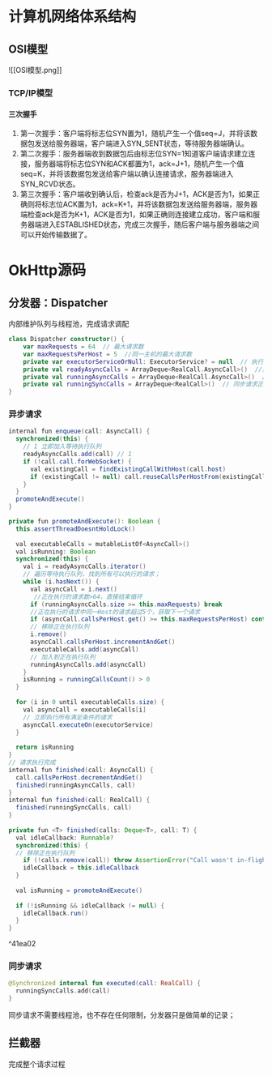# 计算机网络体系结构
## OSI模型
![[OSI模型.png]]
### TCP/IP模型
#### 三次握手
1. 第一次握手：客户端将标志位SYN置为1，随机产生一个值seq=J，并将该数据包发送给服务器端，客户端进入SYN_SENT状态，等待服务器端确认。
2. 第二次握手：服务器端收到数据包后由标志位SYN=1知道客户端请求建立连接，服务器端将标志位SYN和ACK都置为1，ack=J+1，随机产生一个值seq=K，并将该数据包发送给客户端以确认连接请求，服务器端进入SYN_RCVD状态。
3. 第三次握手：客户端收到确认后，检查ack是否为J+1，ACK是否为1，如果正确则将标志位ACK置为1，ack=K+1，并将该数据包发送给服务器端，服务器端检查ack是否为K+1，ACK是否为1，如果正确则连接建立成功，客户端和服务器端进入ESTABLISHED状态，完成三次握手，随后客户端与服务器端之间可以开始传输数据了。
# OkHttp源码
## 分发器：Dispatcher
内部维护队列与线程池，完成请求调配
``` kotlin
class Dispatcher constructor() {  
    var maxRequests = 64  // 最大请求数
    var maxRequestsPerHost = 5  //同一主机的最大请求数
    private var executorServiceOrNull: ExecutorService? = null  // 执行异步请求的线程池
    private val readyAsyncCalls = ArrayDeque<RealCall.AsyncCall>()  //异步请求等待执行队列
    private val runningAsyncCalls = ArrayDeque<RealCall.AsyncCall>()  // 异步请求正在执行队列
    private val runningSyncCalls = ArrayDeque<RealCall>()  // 同步请求正在执行队列
}
```
### 异步请求
``` java
internal fun enqueue(call: AsyncCall) {  
  synchronized(this) {  
	// 1 立即加入等待执行队列
    readyAsyncCalls.add(call) // 1
    if (!call.call.forWebSocket) {  
      val existingCall = findExistingCallWithHost(call.host)  
      if (existingCall != null) call.reuseCallsPerHostFrom(existingCall)  
    }  
  }  
  promoteAndExecute()  
}

private fun promoteAndExecute(): Boolean {  
  this.assertThreadDoesntHoldLock()  
  
  val executableCalls = mutableListOf<AsyncCall>()  
  val isRunning: Boolean  
  synchronized(this) {  
    val i = readyAsyncCalls.iterator() 
    // 遍历等待执行队列，找到所有可以执行的请求； 
    while (i.hasNext()) {  
      val asyncCall = i.next()  
	   //正在执行的请求数>64，直接结束循环
      if (runningAsyncCalls.size >= this.maxRequests) break
      //正在执行的请求中同一Host的请求超过5个，获取下一个请求
      if (asyncCall.callsPerHost.get() >= this.maxRequestsPerHost) continue 
	  // 移除正在执行队列
      i.remove()  
      asyncCall.callsPerHost.incrementAndGet()  
      executableCalls.add(asyncCall)  
      // 加入到正在执行队列
      runningAsyncCalls.add(asyncCall)  
    }  
    isRunning = runningCallsCount() > 0  
  }  
  
  for (i in 0 until executableCalls.size) {  
    val asyncCall = executableCalls[i]  
    // 立即执行所有满足条件的请求
    asyncCall.executeOn(executorService)  
  }  
  
  return isRunning  
}
// 请求执行完成
internal fun finished(call: AsyncCall) {  
  call.callsPerHost.decrementAndGet()  
  finished(runningAsyncCalls, call)  
}
internal fun finished(call: RealCall) {  
  finished(runningSyncCalls, call)  
}  
  
private fun <T> finished(calls: Deque<T>, call: T) {  
  val idleCallback: Runnable?  
  synchronized(this) {  
  // 移除正在执行队列
    if (!calls.remove(call)) throw AssertionError("Call wasn't in-flight!")  
    idleCallback = this.idleCallback  
  }  
  
  val isRunning = promoteAndExecute()  
  
  if (!isRunning && idleCallback != null) {  
    idleCallback.run()  
  }  
}
```

^41ea02

### 同步请求
``` kotlin 
@Synchronized internal fun executed(call: RealCall) {  
  runningSyncCalls.add(call)  
}
```
同步请求不需要线程池，也不存在任何限制，分发器只是做简单的记录；
## 拦截器
完成整个请求过程
